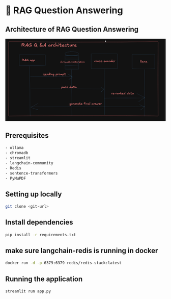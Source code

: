 # 📑 RAG Question Answering


## Architecture of RAG Question Answering 
 ![Architecture](architecture/architecture.png)

## Prerequisites
    - ollama
    - chromadb
    - streamlit 
    - langchain-community
    - Redis
    - sentence-transformers
    - PyMuPDF

##  Setting up locally

```sh
git clone <git-url>
```

##  Install dependencies

```sh
pip install -r requirements.txt
``` 

## make sure langchain-redis is running in docker 

```sh
docker run -d -p 6379:6379 redis/redis-stack:latest
```

## Running the application

```sh
streamlit run app.py
```



